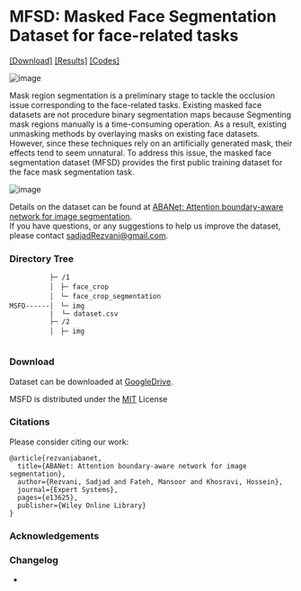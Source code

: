 # MFSD: Masked Face Segmentation Dataset for face-related tasks

[[Download]](https://drive.google.com/file/d/1KycQj4dik91RuBGvbhDJou7YDQEKAH2Z/view) [[Results]](https://github.com/sadjadrz/ABANet-Attention-boundary-aware-network-for-image-segmentation/tree/main?tab=readme-ov-file#results) [[Codes]](https://github.com/sadjadrz/ABANet-Attention-boundary-aware-network-for-image-segmentation)

![image](https://github.com/sadjadrz/MFSD/assets/77124662/90413053-647b-47f1-8834-a036234cde4c)

Mask region segmentation is a preliminary stage to tackle the occlusion issue corresponding to the face-related tasks. Existing masked face datasets are not procedure binary segmentation maps because Segmenting mask regions manually is a time-consuming operation. As a result, existing unmasking methods by overlaying masks on existing face datasets. However, since these techniques rely on an artificially generated mask, their effects tend to seem unnatural. To address this issue, the masked face segmentation dataset (MFSD) provides the first public training dataset for the face mask segmentation task.

![image](https://github.com/sadjadrz/MFSD/assets/77124662/11981805-4362-45bd-a671-f6b0846d27ed)

Details on the dataset can be found at [ABANet: Attention boundary-aware network for image segmentation](https://doi.org/10.1111/exsy.13625).<br>
If you have questions, or any suggestions to help us improve the dataset, please contact sadjadRezvani@gmail.com.

### Directory Tree

```
          ├─ /1
          │　├─ face_crop
          │　└─ face_crop_segmentation
MSFD------│　└─ img
          |  └─ dataset.csv
          ├─ /2
          │　├─ img
          
```

### Download 
Dataset can be downloaded at [GoogleDrive](https://drive.google.com/file/d/1KycQj4dik91RuBGvbhDJou7YDQEKAH2Z/view).

MSFD is distributed under the [MIT](https://github.com/sadjadrz/MFSD/blob/main/LICENSE) License


### Citations

Please consider citing our work:

```
@article{rezvaniabanet,
  title={ABANet: Attention boundary-aware network for image segmentation},
  author={Rezvani, Sadjad and Fateh, Mansoor and Khosravi, Hossein},
  journal={Expert Systems},
  pages={e13625},
  publisher={Wiley Online Library}
}
```

### Acknowledgements

### Changelog 
* 



